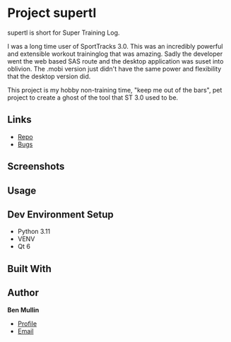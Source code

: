 # Project supertl

supertl is short for Super Training Log.

I was a long time user of SportTracks 3.0.  This was an incredibly powerful and extensible workout traininglog that was amazing.  Sadly the developer went the web based SAS route and the desktop application was suset into oblivion.  The .mobi version just didn't have the same power and flexibility that the desktop version did.

This project is my hobby non-training time, "keep me out of the bars", pet project to create a ghost of the tool that ST 3.0 used to be.

## Links

- [Repo](https://github.com/btmullin/supertl)
- [Bugs](https://github.com/btmullin/supertl/issues)

## Screenshots

## Usage

## Dev Environment Setup

- Python 3.11
- VENV
- Qt 6

## Built With

## Author

**Ben Mullin**

- [Profile](https://github.com/btmullin)
- [Email](mailto:benjamin.t.mullin@gmail.com)